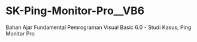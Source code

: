 # SK-Ping-Monitor-Pro__VB6
Bahan Ajar Fundamental Pemrograman Visual Basic 6.0 - Studi Kasus; Ping Monitor Pro
